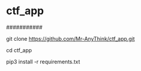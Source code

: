 # ctf_app

###########

git clone https://github.com/Mr-AnyThink/ctf_app.git

cd ctf_app

pip3 install -r requirements.txt
